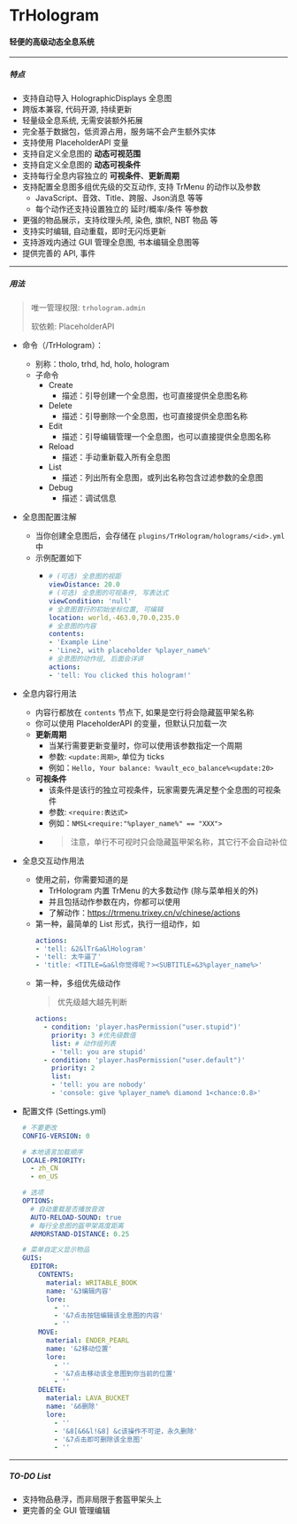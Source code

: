 # TrHologram
#### 轻便的高级动态全息系统

---
##### 特点
- 支持自动导入 HolographicDisplays 全息图
- 跨版本兼容, 代码开源, 持续更新
- 轻量级全息系统, 无需安装额外拓展
- 完全基于数据包，低资源占用，服务端不会产生额外实体
- 支持使用 PlaceholderAPI 变量
- 支持自定义全息图的 **动态可视范围**
- 支持自定义全息图的 **动态可视条件**
- 支持每行全息内容独立的 **可视条件**、**更新周期**
- 支持配置全息图多组优先级的交互动作, 支持 TrMenu 的动作以及参数
  - JavaScript、音效、Title、跨服、Json消息 等等
  - 每个动作还支持设置独立的 延时/概率/条件 等参数
- 更强的物品展示，支持纹理头颅, 染色, 旗帜, NBT 物品 等
- 支持实时编辑, 自动重载，即时无闪烁更新
- 支持游戏内通过 GUI 管理全息图, 书本编辑全息图等
- 提供完善的 API, 事件
---
##### 用法
> 唯一管理权限: `trhologram.admin`
>
> 软依赖: PlaceholderAPI

- 命令（/TrHologram）：
  - 别称：tholo, trhd, hd, holo, hologram
  - 子命令
    - Create
      - 描述：引导创建一个全息图，也可直接提供全息图名称
    - Delete
      - 描述：引导删除一个全息图，也可直接提供全息图名称
    - Edit
      - 描述：引导编辑管理一个全息图，也可以直接提供全息图名称
    - Reload
      - 描述：手动重新载入所有全息图
    - List
      - 描述：列出所有全息图，或列出名称包含过滤参数的全息图
    - Debug
      - 描述：调试信息

- 全息图配置注解
  - 当你创建全息图后，会存储在 `plugins/TrHologram/holograms/<id>.yml` 中
  - 示例配置如下
    - ```YAML
      # (可选) 全息图的视距
      viewDistance: 20.0
      # (可选) 全息图的可视条件, 写表达式
      viewCondition: 'null'
      # 全息图首行的初始坐标位置, 可编辑
      location: world,-463.0,70.0,235.0
      # 全息图的内容
      contents:
      - 'Example Line'
      - 'Line2, with placeholder %player_name%'
      # 全息图的动作组, 后面会详讲  
      actions:
      - 'tell: You clicked this hologram!'
      ```
- 全息内容行用法
  - 内容行都放在 `contents` 节点下, 如果是空行将会隐藏盔甲架名称
  - 你可以使用 PlaceholderAPI 的变量，但默认只加载一次
  - **更新周期**
    - 当某行需要更新变量时，你可以使用该参数指定一个周期
    - 参数: `<update:周期>`, 单位为 ticks
    - 例如：`Hello, Your balance: %vault_eco_balance%<update:20>`
  - **可视条件**
    - 该条件是该行的独立可视条件，玩家需要先满足整个全息图的可视条件
    - 参数: `<require:表达式>`
    - 例如：`NMSL<require:"%player_name%" == "XXX">`
    - > 注意，单行不可视时只会隐藏盔甲架名称，其它行不会自动补位

- 全息交互动作用法
  - 使用之前，你需要知道的是
    - TrHologram 内置 TrMenu 的大多数动作 (除与菜单相关的外)
    - 并且包括动作参数在内，你都可以使用
    - 了解动作：https://trmenu.trixey.cn/v/chinese/actions
  - 第一种，最简单的 List 形式，执行一组动作，如
    ```YAML
    actions:
    - 'tell: &2&lTr&a&lHologram'
    - 'tell: 太牛逼了'
    - 'title: <TITLE=&a&l你觉得呢？><SUBTITLE=&3%player_name%>'
    ```
  - 第一种，多组优先级动作
    > 优先级越大越先判断
    ```YAML
    actions:
      - condition: 'player.hasPermission("user.stupid")'
        priority: 3 #优先级数值
        list: # 动作组列表
        - 'tell: you are stupid'
      - condition: 'player.hasPermission("user.default")'
        priority: 2
        list:
        - 'tell: you are nobody'
        - 'console: give %player_name% diamond 1<chance:0.8>'
    ```

- 配置文件 (Settings.yml)
  ```YAML
  # 不要更改
  CONFIG-VERSION: 0
  
  # 本地语言加载顺序
  LOCALE-PRIORITY:
    - zh_CN
    - en_US
  
  # 选项
  OPTIONS:
    # 自动重载是否播放音效
    AUTO-RELOAD-SOUND: true
    # 每行全息图的盔甲架高度距离
    ARMORSTAND-DISTANCE: 0.25
  
  # 菜单自定义显示物品
  GUIS:
    EDITOR:
      CONTENTS:
        material: WRITABLE_BOOK
        name: '&3编辑内容'
        lore:
          - ''
          - '&7点击按钮编辑该全息图的内容'
          - ''
      MOVE:
        material: ENDER_PEARL
        name: '&2移动位置'
        lore:
          - ''
          - '&7点击移动该全息图到你当前的位置'
          - ''
      DELETE:
        material: LAVA_BUCKET
        name: '&6删除'
        lore:
          - ''
          - '&8[&6&l!&8] &c该操作不可逆，永久删除'
          - '&7点击即可删除该全息图'
          - ''
  ```
---
##### TO-DO List

- 支持物品悬浮，而非局限于套盔甲架头上
- 更完善的全 GUI 管理编辑